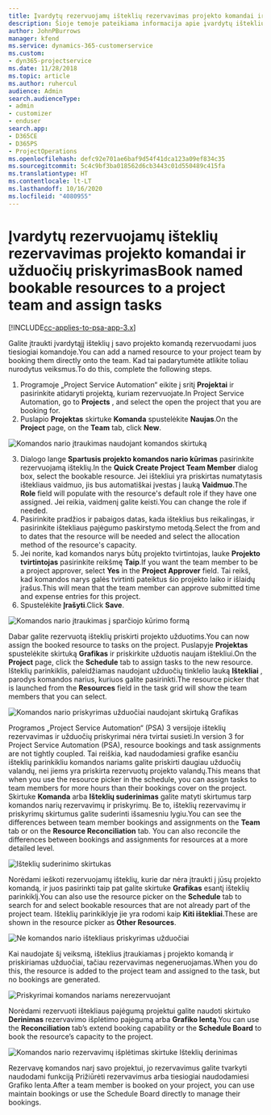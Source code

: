 ```yaml
---
title: Įvardytų rezervuojamų išteklių rezervavimas projekto komandai ir užduočių priskyrimas
description: Šioje temoje pateikiama informacija apie įvardytų išteklių rezervavimą projektų komandoms ir jų priskyrimą užduotims.
author: JohnPBurrows
manager: kfend
ms.service: dynamics-365-customerservice
ms.custom:
- dyn365-projectservice
ms.date: 11/28/2018
ms.topic: article
ms.author: ruhercul
audience: Admin
search.audienceType:
- admin
- customizer
- enduser
search.app:
- D365CE
- D365PS
- ProjectOperations
ms.openlocfilehash: defc92e701ae6baf9d54f41dca123a09ef834c35
ms.sourcegitcommit: 5c4c9bf3ba018562d6cb3443c01d550489c415fa
ms.translationtype: HT
ms.contentlocale: lt-LT
ms.lasthandoff: 10/16/2020
ms.locfileid: "4080955"
---
```

# <a name="book-named-bookable-resources-to-a-project-team-and-assign-tasks"></a><span data-ttu-id="608b6-103">Įvardytų rezervuojamų išteklių rezervavimas projekto komandai ir užduočių priskyrimas</span><span class="sxs-lookup"><span data-stu-id="608b6-103">Book named bookable resources to a project team and assign tasks</span></span> 

[!INCLUDE[cc-applies-to-psa-app-3.x](../includes/cc-applies-to-psa-app-3x.md)]

<span data-ttu-id="608b6-104">Galite įtraukti įvardytąjį išteklių į savo projekto komandą rezervuodami juos tiesiogiai komandoje.</span><span class="sxs-lookup"><span data-stu-id="608b6-104">You can  add a named resource to your project team by booking them directly onto the team.</span></span> <span data-ttu-id="608b6-105">Kad tai padarytumėte atlikite toliau nurodytus veiksmus.</span><span class="sxs-lookup"><span data-stu-id="608b6-105">To do this, complete the following steps.</span></span>

1. <span data-ttu-id="608b6-106">Programoje „Project Service Automation“ eikite į sritį **Projektai** ir pasirinkite atidaryti projektą, kuriam rezervuojate.</span><span class="sxs-lookup"><span data-stu-id="608b6-106">In  Project Service Automation, go to **Projects** , and select the open the project that you are booking for.</span></span>
2. <span data-ttu-id="608b6-107">Puslapio **Projektas** skirtuke **Komanda** spustelėkite **Naujas**.</span><span class="sxs-lookup"><span data-stu-id="608b6-107">On the **Project** page, on the **Team** tab, click **New**.</span></span> 

![Komandos nario įtraukimas naudojant komandos skirtuką](media/RM-how-to-1.png)

3. <span data-ttu-id="608b6-109">Dialogo lange **Spartusis projekto komandos nario kūrimas** pasirinkite rezervuojamą išteklių.</span><span class="sxs-lookup"><span data-stu-id="608b6-109">In the **Quick Create Project Team Member** dialog box, select the bookable resource.</span></span> <span data-ttu-id="608b6-110">Jei ištekliui yra priskirtas numatytasis ištekliaus vaidmuo, jis bus automatiškai įvestas į lauką **Vaidmuo**.</span><span class="sxs-lookup"><span data-stu-id="608b6-110">The **Role** field will populate with the resource's default role if they have one assigned.</span></span> <span data-ttu-id="608b6-111">Jei reikia, vaidmenį galite keisti.</span><span class="sxs-lookup"><span data-stu-id="608b6-111">You can change the role if needed.</span></span> 
4. <span data-ttu-id="608b6-112">Pasirinkite pradžios ir pabaigos datas, kada išteklius bus reikalingas, ir pasirinkite ištekliaus pajėgumo paskirstymo metodą.</span><span class="sxs-lookup"><span data-stu-id="608b6-112">Select the from and to dates that the resource will be needed and select the allocation method of the resource's capacity.</span></span> 
5. <span data-ttu-id="608b6-113">Jei norite, kad komandos narys būtų projekto tvirtintojas, lauke **Projekto tvirtintojas** pasirinkite reikšmę **Taip**.</span><span class="sxs-lookup"><span data-stu-id="608b6-113">If you want the team member to be a project approver, select **Yes** in the **Project Approver** field.</span></span> <span data-ttu-id="608b6-114">Tai reikš, kad komandos narys galės tvirtinti pateiktus šio projekto laiko ir išlaidų įrašus.</span><span class="sxs-lookup"><span data-stu-id="608b6-114">This will mean that the team member can approve submitted time and expense entries for this project.</span></span> 
6. <span data-ttu-id="608b6-115">Spustelėkite **Įrašyti**.</span><span class="sxs-lookup"><span data-stu-id="608b6-115">Click **Save**.</span></span>

![Komandos nario įtraukimas į sparčiojo kūrimo formą](media/RM-how-to-2.png)


<span data-ttu-id="608b6-117">Dabar galite rezervuotą išteklių priskirti projekto užduotims.</span><span class="sxs-lookup"><span data-stu-id="608b6-117">You can now assign the booked resource to tasks on the project.</span></span> <span data-ttu-id="608b6-118">Puslapyje **Projektas** spustelėkite skirtuką **Grafikas** ir priskirkite užduotis naujam ištekliui.</span><span class="sxs-lookup"><span data-stu-id="608b6-118">On the **Project** page, click the **Schedule** tab to assign tasks to the new resource.</span></span> <span data-ttu-id="608b6-119">Išteklių parinkiklis, paleidžiamas naudojant užduočių tinklelio lauką **Ištekliai** , parodys komandos narius, kuriuos galite pasirinkti.</span><span class="sxs-lookup"><span data-stu-id="608b6-119">The resource picker that is launched from the **Resources** field in the task grid will show the team members that you can select.</span></span>

![Komandos nario priskyrimas užduočiai naudojant skirtuką Grafikas](media/RM-how-to-3.png)

<span data-ttu-id="608b6-121">Programos „Project Service Automation“ (PSA) 3 versijoje išteklių rezervavimas ir užduočių priskyrimai nėra tvirtai susieti.</span><span class="sxs-lookup"><span data-stu-id="608b6-121">In version 3 for Project Service Automation (PSA), resource bookings and task assignments are not tightly coupled.</span></span> <span data-ttu-id="608b6-122">Tai reiškia, kad naudodamiesi grafike esančiu išteklių parinkikliu komandos nariams galite priskirti daugiau užduočių valandų, nei jiems yra priskirta rezervuotų projekto valandų.</span><span class="sxs-lookup"><span data-stu-id="608b6-122">This means that when you use the resource picker in the schedule, you can assign tasks to team members for more hours than their bookings cover on the project.</span></span>
<span data-ttu-id="608b6-123">Skirtuke **Komanda** arba **Išteklių suderinimas** galite matyti skirtumus tarp komandos narių rezervavimų ir priskyrimų. Be to, išteklių rezervavimų ir priskyrimų skirtumus galite suderinti išsamesniu lygiu.</span><span class="sxs-lookup"><span data-stu-id="608b6-123">You can see the differences between team member bookings and assignments on the **Team** tab or on the **Resource Reconciliation** tab. You can also reconcile the differences between bookings and assignments for resources at a more detailed level.</span></span>

![Išteklių suderinimo skirtukas](media/RM-how-to-4.png)

<span data-ttu-id="608b6-125">Norėdami ieškoti rezervuojamų išteklių, kurie dar nėra įtraukti į jūsų projekto komandą, ir juos pasirinkti taip pat galite skirtuke **Grafikas** esantį išteklių parinkiklį.</span><span class="sxs-lookup"><span data-stu-id="608b6-125">You can also use the resource picker on the **Schedule** tab to search for and select bookable resources that are not already part of the project team.</span></span> <span data-ttu-id="608b6-126">Išteklių parinkiklyje jie yra rodomi kaip **Kiti ištekliai**.</span><span class="sxs-lookup"><span data-stu-id="608b6-126">These are shown in the resource picker as **Other Resources**.</span></span>

![Ne komandos nario ištekliaus priskyrimas užduočiai](media/RM-how-to-5.png)

<span data-ttu-id="608b6-128">Kai naudojate šį veiksmą, išteklius įtraukiamas į projekto komandą ir priskiriamas užduočiai, tačiau rezervavimas negeneruojamas.</span><span class="sxs-lookup"><span data-stu-id="608b6-128">When you do this, the resource is added to the project team and assigned to the task, but no bookings are generated.</span></span>

![Priskyrimai komandos nariams nerezervuojant](media/RM-how-to-6.png)

<span data-ttu-id="608b6-130">Norėdami rezervuoti ištekliaus pajėgumą projektui galite naudoti skirtuko **Derinimas** rezervavimo išplėtimo pajėgumą arba **Grafiko lentą**.</span><span class="sxs-lookup"><span data-stu-id="608b6-130">You can use the **Reconciliation** tab’s extend booking capability or the **Schedule Board** to book the resource’s capacity to the project.</span></span>

![Komandos nario rezervavimų išplėtimas skirtuke Išteklių derinimas](media/RM-how-to-7.png)

<span data-ttu-id="608b6-132">Rezervavę komandos narį savo projektui, jo rezervavimus galite tvarkyti naudodami funkciją Prižiūrėti rezervavimus arba tiesiogiai naudodamiesi Grafiko lenta.</span><span class="sxs-lookup"><span data-stu-id="608b6-132">After a team member is booked on your project, you can use maintain bookings or use the Schedule Board directly to manage their bookings.</span></span>
